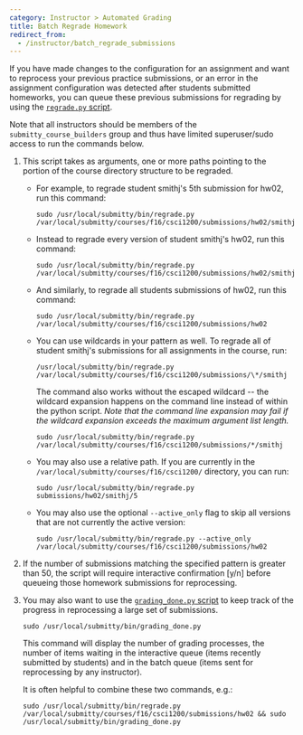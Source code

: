 ```yaml
---
category: Instructor > Automated Grading
title: Batch Regrade Homework
redirect_from:
  - /instructor/batch_regrade_submissions
---
```


If you have made changes to the configuration for an assignment and
want to reprocess your previous practice submissions, or an error in the
assignment configuration was detected after students submitted
homeworks, you can queue these previous submissions for regrading by
using the [`regrade.py` script][regrade.py].

Note that all instructors should be members of the
`submitty_course_builders` group and thus have limited superuser/sudo
access to run the commands below.


1. This script takes as arguments, one or more paths pointing to the
   portion of the course directory structure to be regraded.

   * For example, to regrade student smithj's 5th submission for hw02, run this command:

     ```
     sudo /usr/local/submitty/bin/regrade.py /var/local/submitty/courses/f16/csci1200/submissions/hw02/smithj/5
     ```

   * Instead to regrade every version of student smithj's hw02, run this command:
  
     ```
     sudo /usr/local/submitty/bin/regrade.py /var/local/submitty/courses/f16/csci1200/submissions/hw02/smithj 
     ```

   * And similarly, to regrade all students submissions of hw02, run this command:

     ```
     sudo /usr/local/submitty/bin/regrade.py /var/local/submitty/courses/f16/csci1200/submissions/hw02 
     ```

   * You can use wildcards in your pattern as well.  To regrade all of
     student smithj's submissions for all assignments in the course,
     run:

     ```
     /usr/local/submitty/bin/regrade.py /var/local/submitty/courses/f16/csci1200/submissions/\*/smithj 
     ```
   
     The command also works without the escaped wildcard -- the wildcard
     expansion happens on the command line instead of within the python
     script.  _Note that the command line expansion may fail if the
     wildcard expansion exceeds the maximum argument list length._

     ```
     sudo /usr/local/submitty/bin/regrade.py /var/local/submitty/courses/f16/csci1200/submissions/*/smithj 
     ```

   * You may also use a relative path.  If you are currently in the
     `/var/local/submitty/courses/f16/csci1200/` directory, you can run:

     ```
     sudo /usr/local/submitty/bin/regrade.py submissions/hw02/smithj/5
     ```


   * You may also use the optional `--active_only` flag to skip all
     versions that are not currently the active version:

     ```
     sudo /usr/local/submitty/bin/regrade.py --active_only /var/local/submitty/courses/f16/csci1200/submissions/hw02 
     ```


2. If the number of submissions matching the specified
   pattern is greater than 50, the script will require interactive
   confirmation [y/n] before queueing those homework submissions for
   reprocessing.


3. You may also want to use the [`grading_done.py` script][grading_done.py]
   to keep track of the progress in reprocessing a large set of
   submissions.

   ```
   sudo /usr/local/submitty/bin/grading_done.py 
   ```

   This command will display the number of grading processes, the
   number of items waiting in the interactive queue (items recently
   submitted by students) and in the batch queue (items sent for
   reprocessing by any instructor).  

   It is often helpful to combine these two commands, e.g.:

   ```
   sudo /usr/local/submitty/bin/regrade.py /var/local/submitty/courses/f16/csci1200/submissions/hw02 && sudo /usr/local/submitty/bin/grading_done.py 
   ```

[regrade.py]: https://github.com/Submitty/Submitty/blob/master/bin/regrade.py
[grading_done.py]: https://github.com/Submitty/Submitty/blob/master/bin/grading_done.py